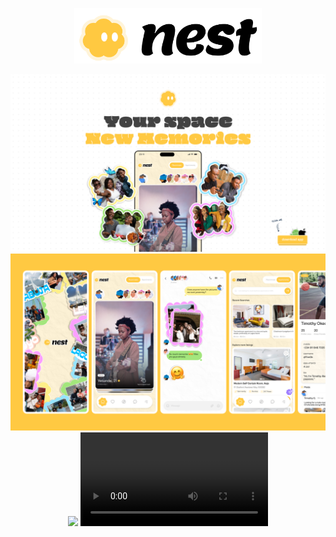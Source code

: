<p align="center">
<img src="https://github.com/Johnmiicheal/nest/blob/master/assets/icons/nest-logo.png?raw=true" width="300px"  />
</p>

<p align="center">
<img src="https://github.com/Johnmiicheal/nest/blob/master/assets/digest/nest-001.jpg?raw=true">
<img src="https://github.com/Johnmiicheal/nest/blob/master/assets/digest/nest-002.jpg?raw=true">
<img src="https://github.com/Johnmiicheal/nest/blob/master/assets/digest/nest-003.jpg?raw=true">
<video src="https://github.com/Johnmiicheal/nest/blob/master/assets/digest/nest-dev-000.mp4?raw=true">
</p>